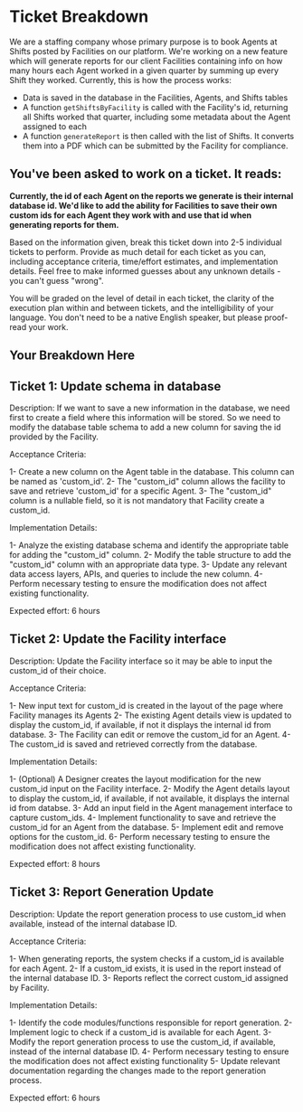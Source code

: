 # Ticket Breakdown

We are a staffing company whose primary purpose is to book Agents at Shifts posted by Facilities on our platform. We're working on a new feature which will generate reports for our client Facilities containing info on how many hours each Agent worked in a given quarter by summing up every Shift they worked. Currently, this is how the process works:

- Data is saved in the database in the Facilities, Agents, and Shifts tables
- A function `getShiftsByFacility` is called with the Facility's id, returning all Shifts worked that quarter, including some metadata about the Agent assigned to each
- A function `generateReport` is then called with the list of Shifts. It converts them into a PDF which can be submitted by the Facility for compliance.

## You've been asked to work on a ticket. It reads:

**Currently, the id of each Agent on the reports we generate is their internal database id. We'd like to add the ability for Facilities to save their own custom ids for each Agent they work with and use that id when generating reports for them.**

Based on the information given, break this ticket down into 2-5 individual tickets to perform. Provide as much detail for each ticket as you can, including acceptance criteria, time/effort estimates, and implementation details. Feel free to make informed guesses about any unknown details - you can't guess "wrong".

You will be graded on the level of detail in each ticket, the clarity of the execution plan within and between tickets, and the intelligibility of your language. You don't need to be a native English speaker, but please proof-read your work.

## Your Breakdown Here

## Ticket 1: Update schema in database

Description:
If we want to save a new information in the database, we need first to create a field where this information will be stored. So we need to modify the database table schema to add a new column for saving the id provided by the Facility.

Acceptance Criteria:

1- Create a new column on the Agent table in the database. This column can be named as 'custom_id'.
2- The "custom_id" column allows the facility to save and retrieve 'custom_id' for a specific Agent.
3- The "custom_id" column is a nullable field, so it is not mandatory that Facility create a custom_id.

Implementation Details:

1- Analyze the existing database schema and identify the appropriate table for adding the "custom_id" column.
2- Modify the table structure to add the "custom_id" column with an appropriate data type.
3- Update any relevant data access layers, APIs, and queries to include the new column.
4- Perform necessary testing to ensure the modification does not affect existing functionality.

Expected effort: 6 hours

## Ticket 2: Update the Facility interface

Description:
Update the Facility interface so it may be able to input the custom_id of their choice.

Acceptance Criteria:

1- New input text for custom_id is created in the layout of the page where Facility manages its Agents
2- The existing Agent details view is updated to display the custom_id, if available, if not it displays the internal id from database.
3- The Facility can edit or remove the custom_id for an Agent.
4- The custom_id is saved and retrieved correctly from the database.

Implementation Details:

1- (Optional) A Designer creates the layout modification for the new custom_id input on the Facility interface.
2- Modify the Agent details layout to display the custom_id, if available, if not available, it displays the internal id from databse.
3- Add an input field in the Agent management interface to capture custom_ids.
4- Implement functionality to save and retrieve the custom_id for an Agent from the database.
5- Implement edit and remove options for the custom_id.
6- Perform necessary testing to ensure the modification does not affect existing functionality.

Expected effort: 8 hours

## Ticket 3: Report Generation Update

Description:
Update the report generation process to use custom_id when available, instead of the internal database ID.

Acceptance Criteria:

1- When generating reports, the system checks if a custom_id is available for each Agent.
2- If a custom_id exists, it is used in the report instead of the internal database ID.
3- Reports reflect the correct custom_id assigned by Facility.

Implementation Details:

1- Identify the code modules/functions responsible for report generation.
2- Implement logic to check if a custom_id is available for each Agent.
3- Modify the report generation process to use the custom_id, if available, instead of the internal database ID.
4- Perform necessary testing to ensure the modification does not affect existing functionality
5- Update relevant documentation regarding the changes made to the report generation process.

Expected effort: 6 hours
